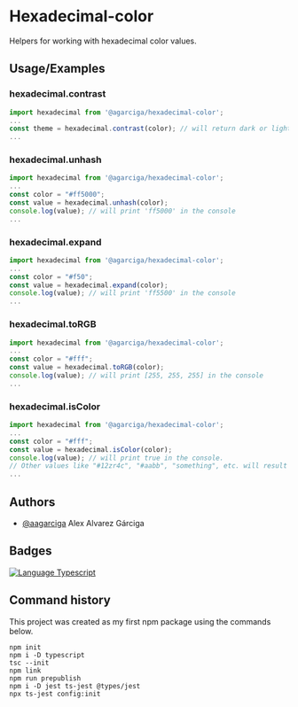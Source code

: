 # Hexadecimal-color

Helpers for working with hexadecimal color values.

## Usage/Examples

### hexadecimal.contrast

```javascript
import hexadecimal from '@agarciga/hexadecimal-color';
...
const theme = hexadecimal.contrast(color); // will return dark or light depending on 'color'
...
```

### hexadecimal.unhash

```javascript
import hexadecimal from '@agarciga/hexadecimal-color';
...
const color = "#ff5000";
const value = hexadecimal.unhash(color);
console.log(value); // will print 'ff5000' in the console
...
```

### hexadecimal.expand

```javascript
import hexadecimal from '@agarciga/hexadecimal-color';
...
const color = "#f50";
const value = hexadecimal.expand(color);
console.log(value); // will print 'ff5500' in the console
...
```

### hexadecimal.toRGB

```javascript
import hexadecimal from '@agarciga/hexadecimal-color';
...
const color = "#fff";
const value = hexadecimal.toRGB(color);
console.log(value); // will print [255, 255, 255] in the console
...
```

### hexadecimal.isColor

```javascript
import hexadecimal from '@agarciga/hexadecimal-color';
...
const color = "#fff";
const value = hexadecimal.isColor(color);
console.log(value); // will print true in the console.
// Other values like "#12zr4c", "#aabb", "something", etc. will result false
...
```

## Authors

- [@aagarciga](https://www.github.com/aagarciga) Alex Alvarez Gárciga

## Badges

[![Language Typescript](https://img.shields.io/badge/language-typescript-blue)](https://www.typescriptlang.org/)

## Command history

This project was created as my first npm package using the commands below.

```
npm init
npm i -D typescript
tsc --init
npm link
npm run prepublish
npm i -D jest ts-jest @types/jest
npx ts-jest config:init
```
